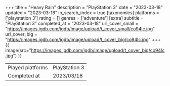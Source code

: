 +++
title = "Heavy Rain"
description = "PlayStation 3"
date = "2023-03-18"
updated = "2023-03-18"
in_search_index = true
[taxonomies]
platforms = ['playstation 3']
rating = []
genres = ['adventure']
[extra]
subtitle = "PlayStation 3"
completed_at = "2023-03-18"
url_cover_small = "https://images.igdb.com/igdb/image/upload/t_cover_small/co94lc.jpg"
url_cover_big = "https://images.igdb.com/igdb/image/upload/t_cover_big/co94lc.jpg"
+++
{{ image(src="https://images.igdb.com/igdb/image/upload/t_cover_big/co94lc.jpg") }}

|              |            |
| ------------ | ---------- |
| Played platforms    | PlayStation 3 |
| Completed at | 2023/03/18 |

